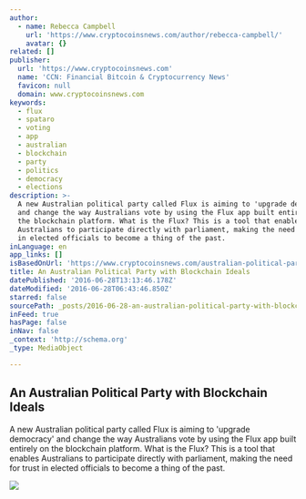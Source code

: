 ```yaml
---
author:
  - name: Rebecca Campbell
    url: 'https://www.cryptocoinsnews.com/author/rebecca-campbell/'
    avatar: {}
related: []
publisher:
  url: 'https://www.cryptocoinsnews.com'
  name: 'CCN: Financial Bitcoin & Cryptocurrency News'
  favicon: null
  domain: www.cryptocoinsnews.com
keywords:
  - flux
  - spataro
  - voting
  - app
  - australian
  - blockchain
  - party
  - politics
  - democracy
  - elections
description: >-
  A new Australian political party called Flux is aiming to 'upgrade democracy'
  and change the way Australians vote by using the Flux app built entirely on
  the blockchain platform. What is the Flux? This is a tool that enables
  Australians to participate directly with parliament, making the need for trust
  in elected officials to become a thing of the past.
inLanguage: en
app_links: []
isBasedOnUrl: 'https://www.cryptocoinsnews.com/australian-political-party-blockchain-ideals/'
title: An Australian Political Party with Blockchain Ideals
datePublished: '2016-06-28T13:13:46.178Z'
dateModified: '2016-06-28T06:43:46.850Z'
starred: false
sourcePath: _posts/2016-06-28-an-australian-political-party-with-blockchain-ideals.md
inFeed: true
hasPage: false
inNav: false
_context: 'http://schema.org'
_type: MediaObject

---
```

<article style=""><h1>An Australian Political Party with Blockchain Ideals</h1><p>A new Australian political party called Flux is aiming to 'upgrade democracy' and change the way Australians vote by using the Flux app built entirely on the blockchain platform. What is the Flux? This is a tool that enables Australians to participate directly with parliament, making the need for trust in elected officials to become a thing of the past.</p><img src="https://www.cryptocoinsnews.com/wp-content/uploads/2015/03/australia.jpg" /></article>